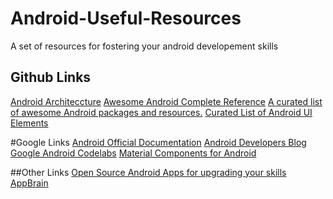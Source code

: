 # Android-Useful-Resources
A set of resources for fostering your android developement skills
## Github Links
[Android Architeccture](https://github.com/googlesamples/android-architecture)
[Awesome Android Complete Reference](https://github.com/amitshekhariitbhu/awesome-android-complete-reference)
[A curated list of awesome Android packages and resources.](https://github.com/JStumpp/awesome-android)
[Curated List of Android UI Elements](https://github.com/wasabeef/awesome-android-ui)

#Google Links
[Android Official Documentation](https://developer.android.com/index.html)
[Android Developers Blog](https://android-developers.googleblog.com)
[Google Android Codelabs](https://codelabs.developers.google.com/?cat=Android)
[Material Components for Android](https://material.io/components/android/)

##Other Links
[Open Source Android Apps for upgrading your skills](https://blog.mindorks.com/android-amazing-open-source-apps-e44f520593cc)
[AppBrain](http://www.appbrain.com)

